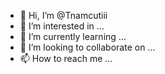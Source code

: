 - 👋 Hi, I’m @Tnamcutiii
- 👀 I’m interested in ...
- 🌱 I’m currently learning ...
- 💞️ I’m looking to collaborate on ...
- 📫 How to reach me ...

<!---
Tnamcutiii/Tnamcutiii is a ✨ special ✨ repository because its `README.md` (this file) appears on your GitHub profile.
You can click the Preview link to take a look at your changes.
--->
